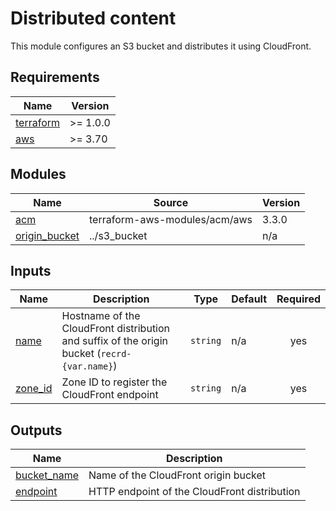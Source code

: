 <!--
To update docs, run:
  docker run --rm --volume "$(pwd):/terraform-docs" -u $(id -u) quay.io/terraform-docs/terraform-docs:0.16.0 /terraform-docs
-->
# Distributed content

This module configures an S3 bucket and distributes it using CloudFront.

<!-- BEGIN_TF_DOCS -->
## Requirements

| Name | Version |
|------|---------|
| <a name="requirement_terraform"></a> [terraform](#requirement\_terraform) | >= 1.0.0 |
| <a name="requirement_aws"></a> [aws](#requirement\_aws) | >= 3.70 |

## Modules

| Name | Source | Version |
|------|--------|---------|
| <a name="module_acm"></a> [acm](#module\_acm) | terraform-aws-modules/acm/aws | 3.3.0 |
| <a name="module_origin_bucket"></a> [origin\_bucket](#module\_origin\_bucket) | ../s3_bucket | n/a |

## Inputs

| Name | Description | Type | Default | Required |
|------|-------------|------|---------|:--------:|
| <a name="input_name"></a> [name](#input\_name) | Hostname of the CloudFront distribution and suffix of the origin bucket (`recrd-{var.name}`) | `string` | n/a | yes |
| <a name="input_zone_id"></a> [zone\_id](#input\_zone\_id) | Zone ID to register the CloudFront endpoint | `string` | n/a | yes |

## Outputs

| Name | Description |
|------|-------------|
| <a name="output_bucket_name"></a> [bucket\_name](#output\_bucket\_name) | Name of the CloudFront origin bucket |
| <a name="output_endpoint"></a> [endpoint](#output\_endpoint) | HTTP endpoint of the CloudFront distribution |
<!-- END_TF_DOCS -->
